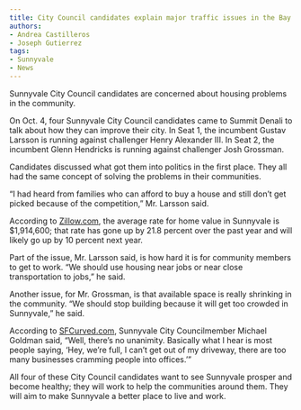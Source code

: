 ```yaml
---
title: City Council candidates explain major traffic issues in the Bay
authors:
- Andrea Castilleros
- Joseph Gutierrez
tags:
- Sunnyvale
- News
---
```


Sunnyvale City Council candidates are concerned about housing problems in the community.

On Oct. 4, four Sunnyvale City Council candidates came to Summit Denali to talk about how they can improve their city. In Seat 1, the incumbent Gustav Larsson is running against challenger Henry Alexander III. In Seat 2, the incumbent Glenn Hendricks is running against challenger Josh Grossman.

Candidates discussed what got them into politics in the first place. They all had the same concept of solving the problems in their communities.

“I had heard from families who can afford to buy a house and still don’t get picked because of the competition,” Mr. Larsson said.

According to [Zillow.com](https://www.zillow.com/sunnyvale-ca/home-values/), the average rate for home value in Sunnyvale is $1,914,600; that rate has gone up by 21.8 percent over the past year and will likely go up by 10 percent next year.  

Part of the issue, Mr. Larsson said, is how hard it is for community members to get to work. “We should use housing near jobs or near close transportation to jobs,” he said.

Another issue, for Mr. Grossman, is that available space is really shrinking in the community. “We should stop building because it will get too crowded in Sunnyvale,” he said.  

According to [SFCurved.com](http://sf.curbed.com/2017/4/25/15425050/sunnyvale-housing-growth-apple-goldman), Sunnyvale City Councilmember Michael Goldman said, “Well, there’s no unanimity. Basically what I hear is most people saying, ‘Hey, we’re full, I can’t get out of my driveway, there are too many businesses cramming people into offices.’”

All four of these City Council candidates want to see Sunnyvale prosper and become healthy; they will work to help the communities around them. They will aim to make Sunnyvale a better place to live and work.